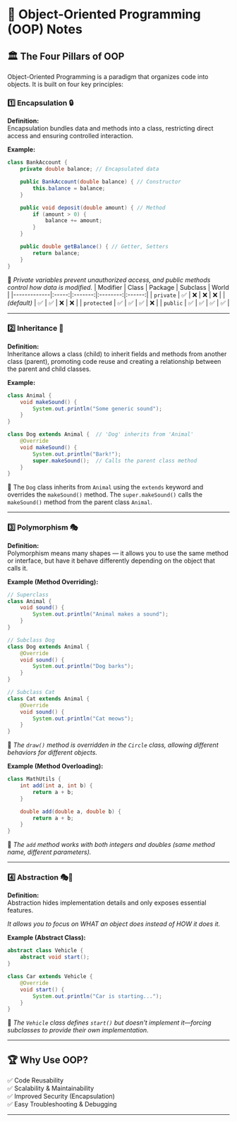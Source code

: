 # 🌟 Object-Oriented Programming (OOP) Notes

## 🏛️ The Four Pillars of OOP

Object-Oriented Programming is a paradigm that organizes code into objects. It is built on four key principles:

### 1️⃣ Encapsulation 🔒

**Definition:**  
Encapsulation bundles data and methods into a class, restricting direct access and ensuring controlled interaction.

**Example:**

```java
class BankAccount {
    private double balance; // Encapsulated data

    public BankAccount(double balance) { // Constructor
        this.balance = balance;
    }

    public void deposit(double amount) { // Method
        if (amount > 0) {
            balance += amount;
        }
    }

    public double getBalance() { // Getter, Setters
        return balance;
    }
}
```

🔹 _Private variables prevent unauthorized access, and public methods control how data is modified._
| Modifier | Class | Package | Subclass | World |
|-------------|:-----:|:-------:|:--------:|:------:|
| `private` | ✅ | ❌ | ❌ | ❌ |
| _(default)_ | ✅ | ✅ | ❌ | ❌ |
| `protected` | ✅ | ✅ | ✅ | ❌ |
| `public` | ✅ | ✅ | ✅ | ✅ |

---

### 2️⃣ Inheritance 🧬

**Definition:**  
Inheritance allows a class (child) to inherit fields and methods from another class (parent), promoting code reuse and creating a relationship between the parent and child classes.

**Example:**

```java
class Animal {
    void makeSound() {
        System.out.println("Some generic sound");
    }
}

class Dog extends Animal {  // 'Dog' inherits from 'Animal'
    @Override
    void makeSound() {
        System.out.println("Bark!");
        super.makeSound();  // Calls the parent class method
    }
}
```

🔹 The `Dog` class inherits from `Animal` using the `extends` keyword and overrides the `makeSound()` method. The `super.makeSound()` calls the `makeSound()` method from the parent class `Animal`.

---

### 3️⃣ Polymorphism 🎭

**Definition:**  
Polymorphism means many shapes — it allows you to use the same method or interface, but have it behave differently depending on the object that calls it.

**Example (Method Overriding):**

```java
// Superclass
class Animal {
    void sound() {
        System.out.println("Animal makes a sound");
    }
}

// Subclass Dog
class Dog extends Animal {
    @Override
    void sound() {
        System.out.println("Dog barks");
    }
}

// Subclass Cat
class Cat extends Animal {
    @Override
    void sound() {
        System.out.println("Cat meows");
    }
}
```

🔹 _The `draw()` method is overridden in the `Circle` class, allowing different behaviors for different objects._

**Example (Method Overloading):**

```java
class MathUtils {
    int add(int a, int b) {
        return a + b;
    }

    double add(double a, double b) {
        return a + b;
    }
}
```

🔹 _The `add` method works with both integers and doubles (same method name, different parameters)._

---

### 4️⃣ Abstraction 🎭🚪

**Definition:**  
Abstraction hides implementation details and only exposes essential features.

_It allows you to focus on WHAT an object does instead of HOW it does it._

**Example (Abstract Class):**

```java
abstract class Vehicle {
    abstract void start();
}

class Car extends Vehicle {
    @Override
    void start() {
        System.out.println("Car is starting...");
    }
}
```

🔹 _The `Vehicle` class defines `start()` but doesn't implement it—forcing subclasses to provide their own implementation._

---

## 🏆 Why Use OOP?

✅ Code Reusability  
✅ Scalability & Maintainability  
✅ Improved Security (Encapsulation)  
✅ Easy Troubleshooting & Debugging

---

